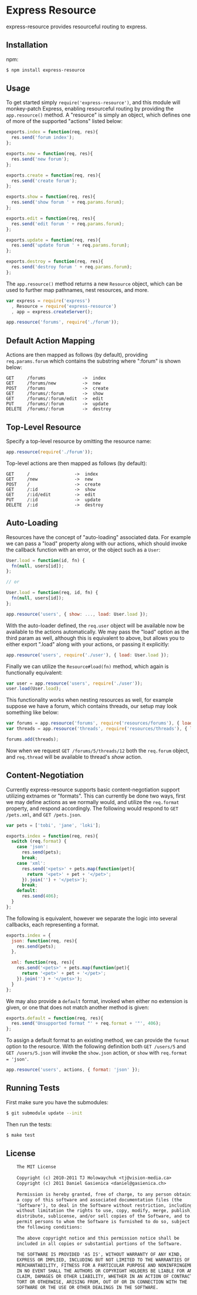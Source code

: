 # Express Resource

express-resource provides resourceful routing to express.

## Installation

npm:

```sh
$ npm install express-resource
```

## Usage

To get started simply `require('express-resource')`, and this module will monkey-patch Express, enabling resourceful routing by providing the `app.resource()` method. A "resource" is simply an object, which defines one of more of the supported "actions" listed below:

```js
exports.index = function(req, res){
  res.send('forum index');
};

exports.new = function(req, res){
  res.send('new forum');
};

exports.create = function(req, res){
  res.send('create forum');
};

exports.show = function(req, res){
  res.send('show forum ' + req.params.forum);
};

exports.edit = function(req, res){
  res.send('edit forum ' + req.params.forum);
};

exports.update = function(req, res){
  res.send('update forum ' + req.params.forum);
};

exports.destroy = function(req, res){
  res.send('destroy forum ' + req.params.forum);
};
```

The `app.resource()` method returns a new `Resource` object, which can be used to further map pathnames, nest resources, and more.

```js
var express = require('express')
  , Resource = require('express-resource')
  , app = express.createServer();

app.resource('forums', require('./forum'));
```

## Default Action Mapping

Actions are then mapped as follows (by default), providing `req.params.forum` which contains the substring where ":forum" is shown below:

    GET     /forums              ->  index
    GET     /forums/new          ->  new
    POST    /forums              ->  create
    GET     /forums/:forum       ->  show
    GET     /forums/:forum/edit  ->  edit
    PUT     /forums/:forum       ->  update
    DELETE  /forums/:forum       ->  destroy

## Top-Level Resource

Specify a top-level resource by omitting the resource name:

```js
app.resource(require('./forum'));
```

Top-level actions are then mapped as follows (by default):

    GET     /                 ->  index
    GET     /new              ->  new
    POST    /                 ->  create
    GET     /:id              ->  show
    GET     /:id/edit         ->  edit
    PUT     /:id              ->  update
    DELETE  /:id              ->  destroy

## Auto-Loading

Resources have the concept of "auto-loading" associated data. For example we can pass a "load" property along with our actions, which should invoke the callback function with an error, or the object such as a `User`:


```js
User.load = function(id, fn) {
  fn(null, users[id]);
};

// or

User.load = function(req, id, fn) {
  fn(null, users[id]);
};

app.resource('users', { show: ..., load: User.load });
```

With the auto-loader defined, the `req.user` object will be available now be available to the actions automatically. We may pass the "load" option as the third param as well, although this is equivalent to above, but allows you to either export ".load" along with your actions, or passing it explicitly:
 
```js
app.resource('users', require('./user'), { load: User.load });
```

Finally we can utilize the `Resource#load(fn)` method, which again is functionally equivalent:

```js
var user = app.resource('users', require('./user'));
user.load(User.load);
```

This functionality works when nesting resources as well, for example suppose we have a forum, which contains threads, our setup may look something like below:

```js
var forums = app.resource('forums', require('resources/forums'), { load: Forum.get });
var threads = app.resource('threads', require('resources/threads'), { load: Thread.get });
```

```js
forums.add(threads);
```

Now when we request `GET /forums/5/threads/12` both the `req.forum` object, and `req.thread` will be available to thread's _show_ action.

## Content-Negotiation

Currently express-resource supports basic content-negotiation support utilizing extnames or "formats". This can currently be done two ways, first we may define actions as we normally would, and utilize the `req.format` property, and respond accordingly. The following would respond to `GET /pets.xml`, and `GET /pets.json`.

```js
var pets = ['tobi', 'jane', 'loki'];

exports.index = function(req, res){
  switch (req.format) {
    case 'json':
      res.send(pets);
      break;
    case 'xml':
      res.send('<pets>' + pets.map(function(pet){
        return '<pet>' + pet + '</pet>';
      }).join('') + '</pets>');
      break;
    default:
      res.send(406);
  }
};
```

The following is equivalent, however we separate the logic into several callbacks, each representing a format.

```js
exports.index = {
  json: function(req, res){
    res.send(pets);
  },

  xml: function(req, res){
    res.send('<pets>' + pets.map(function(pet){
      return '<pet>' + pet + '</pet>';
    }).join('') + '</pets>');
  }
};
```

We may also provide a `default` format, invoked when either no extension is given, or one that does not match another method is given:


```js
exports.default = function(req, res){
  res.send('Unsupported format "' + req.format + '"', 406);
};
```

To assign a default format to an existing method, we can provide the `format` option to the resource. With the following definition both `GET /users/5` and `GET /users/5.json` will invoke the `show.json` action, or `show` with `req.format = 'json'`.

```js
app.resource('users', actions, { format: 'json' });
```

## Running Tests

First make sure you have the submodules:

```sh
$ git submodule update --init
```

Then run the tests:

```sh
$ make test
```

## License

```txt
    The MIT License
    
    Copyright (c) 2010-2011 TJ Holowaychuk <tj@vision-media.ca>
    Copyright (c) 2011 Daniel Gasienica <daniel@gasienica.ch>
    
    Permission is hereby granted, free of charge, to any person obtaining
    a copy of this software and associated documentation files (the
    'Software'), to deal in the Software without restriction, including
    without limitation the rights to use, copy, modify, merge, publish,
    distribute, sublicense, and/or sell copies of the Software, and to
    permit persons to whom the Software is furnished to do so, subject to
    the following conditions:
    
    The above copyright notice and this permission notice shall be
    included in all copies or substantial portions of the Software.
    
    THE SOFTWARE IS PROVIDED 'AS IS', WITHOUT WARRANTY OF ANY KIND,
    EXPRESS OR IMPLIED, INCLUDING BUT NOT LIMITED TO THE WARRANTIES OF
    MERCHANTABILITY, FITNESS FOR A PARTICULAR PURPOSE AND NONINFRINGEMENT.
    IN NO EVENT SHALL THE AUTHORS OR COPYRIGHT HOLDERS BE LIABLE FOR ANY
    CLAIM, DAMAGES OR OTHER LIABILITY, WHETHER IN AN ACTION OF CONTRACT,
    TORT OR OTHERWISE, ARISING FROM, OUT OF OR IN CONNECTION WITH THE
    SOFTWARE OR THE USE OR OTHER DEALINGS IN THE SOFTWARE.
```
